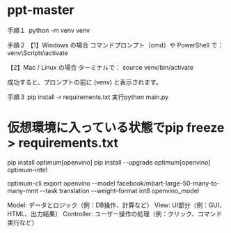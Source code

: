 # ppt-master

手順１ 
python -m venv venv

<!-- Set-ExecutionPolicy -Scope Process -ExecutionPolicy Bypass -->


手順２
【1】Windows の場合
コマンドプロンプト（cmd）や PowerShell で：
venv\Scripts\activate

【2】Mac / Linux の場合
ターミナルで：
source venv/bin/activate

成功すると、プロンプトの前に (venv) と表示されます。

手順３
pip install -r requirements.txt
実行python main.py
# 仮想環境に入っている状態でpip freeze > requirements.txt





pip install optimum[openvino]
pip install --upgrade optimum[openvino] optimum-intel

<!-- 
optimum-cli export openvino --model Helsinki-NLP/opus-mt-ja-en --task translation --output openvino_model -->
<!-- 
optimum-cli export openvino --model Helsinki-NLP/opus-mt-ja-en --task translation --weight-format int8 openvino_model -->

optimum-cli export openvino --model facebook/mbart-large-50-many-to-many-mmt --task translation --weight-format int8 openvino_model

Model: データとロジック（例：DB操作、計算など）
View: UI部分（例：GUI、HTML、出力結果）
Controller: ユーザー操作の処理（例：クリック、コマンド実行など）

